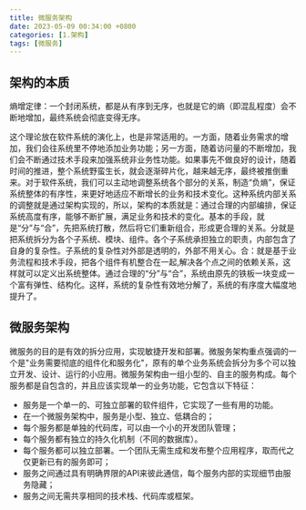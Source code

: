 ```yaml
---
title: 微服务架构
date: 2023-05-09 00:34:00 +0800
categories: [1.架构]
tags: [微服务]
---
```


## 架构的本质

熵增定律：一个封闭系统，都是从有序到无序，也就是它的熵（即混乱程度）会不断地增加，最终系统会彻底变得无序。

这个理论放在软件系统的演化上，也是非常适用的。一方面，随着业务需求的增加，我们会往系统里不停地添加业务功能；另一方面，随着访问量的不断增加，我们会不断通过技术手段来加强系统非业务性功能。如果事先不做良好的设计，随着时间的推进，整个系统野蛮生长，就会逐渐碎片化，越来越无序，最终被推倒重来。对于软件系统，我们可以主动地调整系统各个部分的关系，制造“负熵”，保证系统整体的有序性，来更好地适应不断增长的业务和技术变化。这种系统内部关系的调整就是通过架构实现的，所以，架构的本质就是：通过合理的内部编排，保证系统高度有序，能够不断扩展，满足业务和技术的变化。基本的手段，就是“分”与“合”，先把系统打散，然后将它们重新组合，形成更合理的关系。分就是把系统拆分为各个子系统、模块、组件。各个子系统承担独立的职责，内部包含了自身的复杂性。子系统的复杂性对外部是透明的，外部不用关心。合：就是基于业务流程和技术手段，把各个组件有机整合在一起,解决各个点之间的依赖关系，这样就可以定义出系统整体。通过合理的“分”与“合”，系统由原先的铁板一块变成一个富有弹性、结构化。这样，系统的复杂性有效地分解了，系统的有序度大幅度地提升了。

## 微服务架构

微服务的目的是有效的拆分应用，实现敏捷开发和部署。微服务架构重点强调的一个是"业务需要彻底的组件化和服务化"，原有的单个业务系统会拆分为多个可以独立开发、设计、运行的小应用。微服务架构由一组小型的、自主的服务构成。每个服务都是自包含的，并且应该实现单一的业务功能，它包含以下特征：

- 服务是一个单一的、可独立部署的软件组件，它实现了一些有用的功能。
- 在一个微服务架构中，服务是小型、独立、低耦合的；
- 每个服务都是单独的代码库，可以由一个小的开发团队管理；
- 每个服务都有独立的持久化机制（不同的数据库）。
- 每个服务都可以独立部署。一个团队无需生成和发布整个应用程序，取而代之仅更新已有的服务即可；
- 服务之间通过具有明确界限的API来彼此通信，每个服务内部的实现细节由服务隐藏；
- 服务之间无需共享相同的技术栈、代码库或框架。

